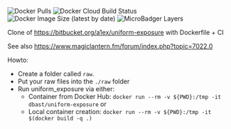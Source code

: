 ![Docker Pulls](https://img.shields.io/docker/pulls/dbast/uniform-exposure)
![Docker Cloud Build Status](https://img.shields.io/docker/cloud/build/dbast/uniform-exposure)
![Docker Image Size (latest by date)](https://img.shields.io/docker/image-size/dbast/uniform-exposure)
![MicroBadger Layers](https://img.shields.io/microbadger/layers/dbast/uniform-exposure)

Clone of https://bitbucket.org/a1ex/uniform-exposure with Dockerfile + CI

See also https://www.magiclantern.fm/forum/index.php?topic=7022.0

Howto:
* Create a folder called `raw`.
* Put your raw files into the `./raw` folder
* Run uniform_exposure via either:
  * Container from Docker Hub: `docker run --rm -v ${PWD}:/tmp -it dbast/uniform-exposure` or
  * Local container creation: `docker run --rm -v ${PWD}:/tmp -it $(docker build -q .)`
